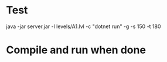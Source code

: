 ﻿
# Test
java -jar server.jar -l levels/A1.lvl -c "dotnet run" -g -s 150 -t 180

# Compile and run when done